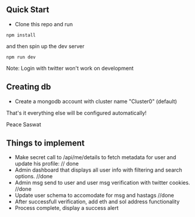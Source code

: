 ## Quick Start
- Clone this repo and run 

```
npm install
```

and then spin up the dev server

```
npm run dev
```

Note: Login with twitter won't work on development

## Creating db
- Create a mongodb account with cluster name "Cluster0" (default)

That's it everything else will be configured automatically!

Peace
Saswat

## Things to implement

- Make secret call to /api/me/details to fetch metadata for user and update his profile: // done
- Admin dashboard that displays all user info with filtering and search options. //done
- Admin msg send to user and user msg verification with twitter cookies. //done
- Update user schema to accomodate for msg and hastags //done
- After successfull verification, add eth and sol address functionality
- Process complete, display a success alert